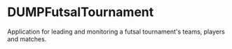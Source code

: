# DUMPFutsalTournament
Application for leading and monitoring a futsal tournament's teams, players and matches.
